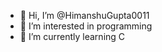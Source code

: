 - 👋 Hi, I’m @HimanshuGupta0011
- 👀 I’m interested in programming
- 🌱 I’m currently learning C

<!---
HimanshuGupta0011/HimanshuGupta0011 is a ✨ special ✨ repository because its `README.md` (this file) appears on your GitHub profile.
You can click the Preview link to take a look at your changes.
--->
